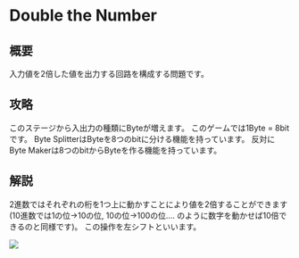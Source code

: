 # Double the Number

## 概要

入力値を2倍した値を出力する回路を構成する問題です。

## 攻略

このステージから入出力の種類にByteが増えます。
このゲームでは1Byte = 8bitです。
Byte SplitterはByteを8つのbitに分ける機能を持っています。
反対にByte Makerは8つのbitからByteを作る機能を持っています。

## 解説

<div class="spoiler">

2進数ではそれぞれの桁を1つ上に動かすことにより値を2倍することができます
(10進数では1の位→10の位, 10の位→100の位.... のように数字を動かせば10倍できるのと同様です)。
この操作を左シフトといいます。

![](https://gyazo.com/a40153e98926923eeeba41a377815ae7.png)

</div>
